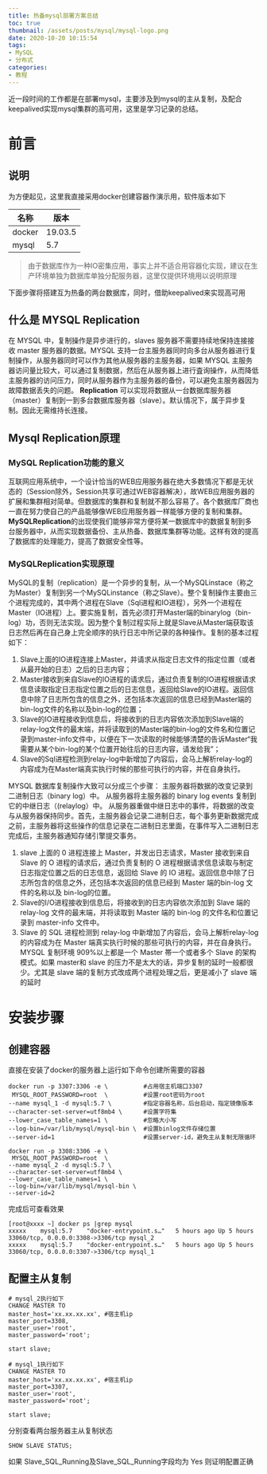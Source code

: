 ```yaml
---
title: 热备mysql部署方案总结
toc: true
thumbnail: /assets/posts/mysql/mysql-logo.png
date: 2020-10-20 10:15:54
tags:
- MySQL
- 分布式
categories:
- 教程
---
```

近一段时间的工作都是在部署mysql，主要涉及到mysql的主从复制，及配合keepalived实现mysql集群的高可用，这里是学习记录的总结。


<!-- more -->

# 前言

## 说明

为方便起见，这里我直接采用docker创建容器作演示用，软件版本如下

|  名称   | 版本  |
|  ----  | ----  |
| docker  | 19.03.5 |
| mysql  | 5.7 |

> 由于数据库作为一种IO密集应用，事实上并不适合用容器化实现，建议在生产环境单独为数据库单独分配服务器，这里仅提供环境用以说明原理

下面步骤将搭建互为热备的两台数据库，同时，借助keepalived来实现高可用
## 什么是 MYSQL Replication
在 MYSQL 中，复制操作是异步进⾏的，slaves 服务器不需要持续地保持连接接收 master 服务器的数据。MYSQL ⽀持⼀台主服务器同时向多台从服务器进⾏复制操作，从服务器同时可以作为其他从服务器的主服务器，如果 MYSQL 主服务器访问量⽐较⼤，可以通过复制数据，然后在从服务器上进⾏査询操作，从⽽降低主服务器的访问压⼒，同时从服务器作为主服务器的备份，可以避免主服务器因为故障数据丢失的问题。
**Replication** 可以实现将数据从⼀台数据库服务器（master）复制到⼀到多台数据库服务器（slave）。默认情况下，属于异步复制。因此⽆需维持⻓连接。
## Mysql Replication原理
### MySQL Replication功能的意义
 互联⽹应⽤系统中，⼀个设计恰当的WEB应⽤服务器在绝⼤多数情况下都是⽆状态的（Session除外，Session共享可通过WEB容器解决），故WEB应⽤服务器的扩展和集群相对简单。但数据库的集群和复制就不那么容易了。各个数据库⼚商也⼀直在努⼒使⾃⼰的产品能够像WEB应⽤服务器⼀样能够⽅便的复制和集群。
**MySQLReplication**的出现使我们能够⾮常⽅便将某⼀数据库中的数据复制到多台服务器中，从⽽实现数据备份、主从热备、数据库集群等功能。这样有效的提⾼了数据库的处理能⼒，提⾼了数据安全性等。
### MySQLReplication实现原理
MySQL的复制（replication）是⼀个异步的复制，从⼀个MySQLinstace（称之为Master）复制到另⼀个MySQLinstance（称之Slave）。整个复制操作主要由三个进程完成的，其中两个进程在Slave（Sql进程和IO进程），另外⼀个进程在Master（IO进程）上。要实施复制，⾸先必须打开Master端的binarylog（bin-log）功，否则⽆法实现。因为整个复制过程实际上就是Slave从Master端获取该⽇志然后再在⾃⼰身上完全顺序的执⾏⽇志中所记录的各种操作。复制的基本过程如下：
1. Slave上⾯的IO进程连接上Master，并请求从指定⽇志⽂件的指定位置（或者从最开始的⽇志）之后的⽇志内容；
2. Master接收到来⾃Slave的IO进程的请求后，通过负责复制的IO进程根据请求信息读取指定⽇志指定位置之后的⽇志信息，返回给Slave的IO进程。返回信息中除了⽇志所包含的信息之外，还包括本次返回的信息已经到Master端的bin-log⽂件的名称以及bin-log的位置；
3. Slave的IO进程接收到信息后，将接收到的⽇志内容依次添加到Slave端的relay-log⽂件的最末端，并将读取到的Master端的bin-log的⽂件名和位置记录到master-info⽂件中，以便在下⼀次读取的时候能够清楚的告诉Master“我需要从某个bin-log的某个位置开始往后的⽇志内容，请发给我”；
4. Slave的Sql进程检测到relay-log中新增加了内容后，会⻢上解析relay-log的内容成为在Master端真实执⾏时候的那些可执⾏的内容，并在⾃身执⾏。

MYSQL 数据库复制操作⼤致可以分成三个步骤：
主服务器将数据的改变记录到⼆进制⽇志（binary log）中。
从服务器将主服务器的 binary log events 复制到它的中继⽇志（(relaylog）中。
从服务器重做中继⽇志中的事件，将数据的改变与从服务器保持同步。⾸先，主服务器会记录⼆进制⽇志，每个事务更新数据完成之前，主服务器将这些操作的信息记录在⼆进制⽇志⾥⾯，在事件写⼊⼆进制⽇志完成后，主服务器通知存储引擎提交事务。
1. slave 上⾯的 0 进程连接上 Master，并发出⽇志请求，Master 接收到来自Slave 的 O 进程的请求后，通过负责复制的 O 进程根据请求信息读取与制定⽇志指定位置之后的⽇志信息，返回给 Slave 的 IO 进程。返回信息中除了⽇志所包含的信息之外，还包括本次返回的信息已经到 Master 端的bin-log ⽂件的名称以及 bin-log的位置。
2. Slave的I/O进程接收到信息后，将接收到的⽇志内容依次添加到 Slave 端的 relay-log ⽂件的最末端，并将读取到 Master 端的 bin-log 的⽂件名和位置记录到 master-info ⽂件中。
3. Slave 的 SQL 进程检测到 relay-log 中新增加了内容后，会⻢上解析relay-log 的内容成为在 Master 端真实执⾏时候的那些可执⾏的内容，并在⾃身执⾏。MYSQL 复制环境 909%以上都是⼀个 Master 帯⼀个或者多个 Slave 的架构模式。如果 master和 slave 的压⼒不是太⼤的话，异步复制的延时⼀般都很少。尤其是 slave 端的复制⽅式改成两个进程处理之后，更是减⼩了 slave 端的延时

# 安装步骤

## 创建容器

直接在安装了docker的服务器上运行如下命令创建所需要的容器


```shell script
docker run -p 3307:3306 -e \          #占用宿主机端口3307
 MYSQL_ROOT_PASSWORD=root  \          #设置root密码为root
--name mysql_1 -d mysql:5.7 \         #指定容器名称，后台启动，指定镜像版本
--character-set-server=utf8mb4 \      #设置字符集
--lower_case_table_names=1 \          #忽略大小写
--log-bin=/var/lib/mysql/mysql-bin \  #设置binlog文件存储位置
--server-id=1                         #设置server-id，避免主从复制无限循环

docker run -p 3308:3306 -e \
 MYSQL_ROOT_PASSWORD=root  \
--name mysql_2 -d mysql:5.7 \
--character-set-server=utf8mb4 \
--lower_case_table_names=1 \
--log-bin=/var/lib/mysql/mysql-bin \
--server-id=2
```

完成后可查看效果

```shell script
[root@xxxx ~] docker ps |grep mysql
xxxxx    mysql:5.7    "docker-entrypoint.s…"   5 hours ago Up 5 hours   33060/tcp, 0.0.0.0:3308->3306/tcp mysql_2
xxxxx    mysql:5.7    "docker-entrypoint.s…"   5 hours ago Up 5 hours   33060/tcp, 0.0.0.0:3307->3306/tcp mysql_1
```

## 配置主从复制

```mysql
# mysql_2执行如下
CHANGE MASTER TO
master_host='xx.xx.xx.xx', #宿主机ip
master_port=3308,
master_user='root',
master_password='root';

start slave;

# mysql_1执行如下
CHANGE MASTER TO
master_host='xx.xx.xx.xx', #宿主机ip
master_port=3307,
master_user='root',
master_password='root';

start slave;
```
分别查看两台服务器主从复制状态

```shell script
SHOW SLAVE STATUS;
```
如果	Slave_SQL_Running及Slave_SQL_Running字段均为 Yes 则证明配置正确
